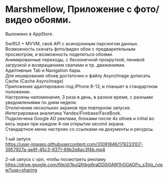 # Marshmellow, Приложение с фото/видео обоями.
Выложено в AppStore.

SwiftUI + MVVM, своё API с асинхронным парсингом данных.  
Возможность скачать фото/видео обои с предварительным просмотром, и возможность поделиться обоями.  
Анимированные переходы, с бесконечной прокруткой, ленивой загрузкой и возвращением свапами и пр. движениями.  
Адаптивные Tab и Navigation бары.   
Для кеширования обоев достаточно к файлу AsyncImage дописать Cache (Cache AsyncImage)   
Приложение адаптировано под iPhone 8-13, и планшет в стандартном положении.   
Настроены напоминания, 3 раза в день, в разное время, с разными уведомлениями по дням недели.   
Отключение нескольких экранов при повторном запуске.    
Интегрирована аналитика Yandex/Firebase/FaceBook.     
Подключена Google AD реклама, блоками после 4х обоев и initial во весь экран при каждом 4-ом открытии second экрана.    
Стандартное меню настроек со ссылками на документы и ресурсы.   
   
1-ый запуск   
https://user-images.githubusercontent.com/31091846/179233107-3957927a-ae6f-45c3-9371-69b2e8ac3f4b.mp4   
   
2-ой запуск с vpn, чтобы посмотреть рекламу    
https://drive.google.com/file/d/1kuQXtbgi6raDD0j0AW1hGGAGPu_s3Vq_/view?usp=sharing   
